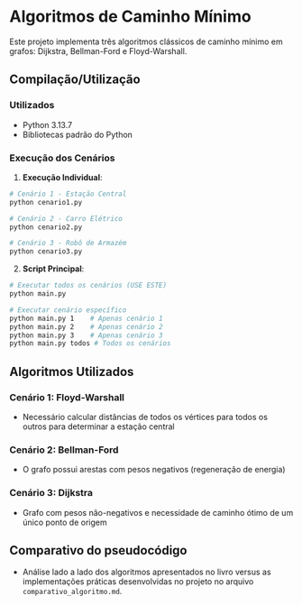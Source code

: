 # Algoritmos de Caminho Mínimo

Este projeto implementa três algoritmos clássicos de caminho mínimo em grafos: Dijkstra, Bellman-Ford e Floyd-Warshall.

## Compilação/Utilização

### Utilizados
- Python 3.13.7
- Bibliotecas padrão do Python

### Execução dos Cenários

1. **Execução Individual**:
```bash
# Cenário 1 - Estação Central
python cenario1.py

# Cenário 2 - Carro Elétrico  
python cenario2.py

# Cenário 3 - Robô de Armazém
python cenario3.py
```

2. **Script Principal**:
```bash
# Executar todos os cenários (USE ESTE)
python main.py

# Executar cenário específico
python main.py 1    # Apenas cenário 1
python main.py 2    # Apenas cenário 2  
python main.py 3    # Apenas cenário 3
python main.py todos # Todos os cenários
```

## Algoritmos Utilizados

### Cenário 1: Floyd-Warshall
- Necessário calcular distâncias de todos os vértices para todos os outros para determinar a estação central

### Cenário 2: Bellman-Ford
- O grafo possui arestas com pesos negativos (regeneração de energia)

### Cenário 3: Dijkstra
- Grafo com pesos não-negativos e necessidade de caminho ótimo de um único ponto de origem

## Comparativo do pseudocódigo 
- Análise lado a lado dos algoritmos apresentados no livro versus as implementações práticas desenvolvidas no projeto no arquivo `comparativo_algoritmo.md`.
